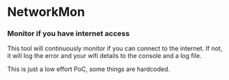 # NetworkMon

### Monitor if you have internet access

This tool will continuously monitor if you can connect to the internet. If not, it will log the error and your wifi details to the console and a log file.

This is just a low effort PoC, some things are hardcoded.

